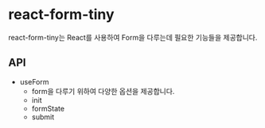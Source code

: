 # react-form-tiny

react-form-tiny는 React를 사용하여 Form을 다루는데 필요한 기능들을 제공합니다.

## API

- useForm
  - form을 다루기 위하여 다양한 옵션을 제공합니다.
  - init
  - formState
  - submit
